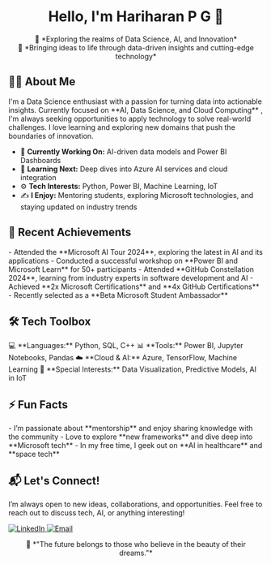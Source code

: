 <!-- Heading with centered text and wave emoji -->
<h1 align="center">Hello, I'm Hariharan P G 👋</h1>

<!-- Intro with unique styling -->
<p align="center">
  🚀 *Exploring the realms of Data Science, AI, and Innovation* <br>
  🎯 *Bringing ideas to life through data-driven insights and cutting-edge technology* 
</p>

<!-- About Me Section with icons -->
<h2 align="left">🧑‍💻 About Me</h2>
<p>
I'm a Data Science enthusiast with a passion for turning data into actionable insights. Currently focused on **AI, Data Science, and Cloud Computing** , I'm always seeking opportunities to apply technology to solve real-world challenges. I love learning and exploring new domains that push the boundaries of innovation.
</p>

- 🔭 **Currently Working On:** AI-driven data models and Power BI Dashboards  
- 🌱 **Learning Next:** Deep dives into Azure AI services and cloud integration  
- ⚙️ **Tech Interests:** Python, Power BI, Machine Learning, IoT  
- ✍️ **I Enjoy:** Mentoring students, exploring Microsoft technologies, and staying updated on industry trends  

<!-- Recent Activity -->
<h2 align="left">🎯 Recent Achievements</h2>
- Attended the **Microsoft AI Tour 2024**, exploring the latest in AI and its applications  
- Conducted a successful workshop on **Power BI and Microsoft Learn** for 50+ participants  
- Attended **GitHub Constellation 2024**, learning from industry experts in software development and AI  
- Achieved **2x Microsoft Certifications** and **4x GitHub Certifications**  
- Recently selected as a **Beta Microsoft Student Ambassador**

<!-- Skills with creative emojis -->
<h2 align="left">🛠️ Tech Toolbox</h2>
<p>
  💻 **Languages:** Python, SQL, C++  
  📊 **Tools:** Power BI, Jupyter Notebooks, Pandas  
  ☁️ **Cloud & AI:** Azure, TensorFlow, Machine Learning  
  🧠 **Special Interests:** Data Visualization, Predictive Models, AI in IoT  
</p>

<!-- Fun section to stand out -->
<h2 align="left">⚡ Fun Facts</h2>
- I’m passionate about **mentorship** and enjoy sharing knowledge with the community  
- Love to explore **new frameworks** and dive deep into **Microsoft tech**  
- In my free time, I geek out on **AI in healthcare** and **space tech**

<!-- Call to action: How to connect -->
<h2 align="left">📬 Let's Connect!</h2>
<p>
I’m always open to new ideas, collaborations, and opportunities. Feel free to reach out to discuss tech, AI, or anything interesting!  
</p>

<p align="left">
  <a href="https://www.linkedin.com/in/hariharanpg" target="_blank">
    <img src="https://img.shields.io/badge/LinkedIn-%230077B5.svg?style=for-the-badge&logo=linkedin&logoColor=white" alt="LinkedIn" />
  </a>
  <a href="mailto:hariharanpg@example.com">
    <img src="https://img.shields.io/badge/Email-D14836?style=for-the-badge&logo=gmail&logoColor=white" alt="Email" />
  </a>
</p>

<!-- Footer: Inspirational Quote -->
<p align="center">
  🌟 *"The future belongs to those who believe in the beauty of their dreams."*  
</p>
